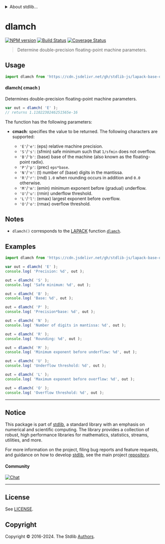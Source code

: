 <!--

@license Apache-2.0

Copyright (c) 2024 The Stdlib Authors.

Licensed under the Apache License, Version 2.0 (the "License");
you may not use this file except in compliance with the License.
You may obtain a copy of the License at

   http://www.apache.org/licenses/LICENSE-2.0

Unless required by applicable law or agreed to in writing, software
distributed under the License is distributed on an "AS IS" BASIS,
WITHOUT WARRANTIES OR CONDITIONS OF ANY KIND, either express or implied.
See the License for the specific language governing permissions and
limitations under the License.

-->


<details>
  <summary>
    About stdlib...
  </summary>
  <p>We believe in a future in which the web is a preferred environment for numerical computation. To help realize this future, we've built stdlib. stdlib is a standard library, with an emphasis on numerical and scientific computation, written in JavaScript (and C) for execution in browsers and in Node.js.</p>
  <p>The library is fully decomposable, being architected in such a way that you can swap out and mix and match APIs and functionality to cater to your exact preferences and use cases.</p>
  <p>When you use stdlib, you can be absolutely certain that you are using the most thorough, rigorous, well-written, studied, documented, tested, measured, and high-quality code out there.</p>
  <p>To join us in bringing numerical computing to the web, get started by checking us out on <a href="https://github.com/stdlib-js/stdlib">GitHub</a>, and please consider <a href="https://opencollective.com/stdlib">financially supporting stdlib</a>. We greatly appreciate your continued support!</p>
</details>

# dlamch

[![NPM version][npm-image]][npm-url] [![Build Status][test-image]][test-url] [![Coverage Status][coverage-image]][coverage-url] <!-- [![dependencies][dependencies-image]][dependencies-url] -->

> Determine double-precision floating-point machine parameters.



<section class="usage">

## Usage

```javascript
import dlamch from 'https://cdn.jsdelivr.net/gh/stdlib-js/lapack-base-dlamch@deno/mod.js';
```

#### dlamch( cmach )

Determines double-precision floating-point machine parameters.

```javascript
var out = dlamch( 'E' );
// returns 1.1102230246251565e-16
```

The function has the following parameters:

-   **cmach**: specifies the value to be returned. The following characters are supported:

    -   `'E'`/`'e'`: (eps) relative machine precision.
    -   `'S'`/`'s'`: (sfmin) safe minimum such that `1/sfmin` does not overflow.
    -   `'B'`/`'b'`: (base) base of the machine (also known as the floating-point radix).
    -   `'P'`/`'p'`: (prec) `eps*base`.
    -   `'N'`/`'n'`: (t) number of (base) digits in the mantissa.
    -   `'R'`/`'r'`: (rnd) `1.0` when rounding occurs in addition and `0.0` otherwise.
    -   `'M'`/`'m'`: (emin) minimum exponent before (gradual) underflow.
    -   `'U'`/`'u'`: (rmin) underflow threshold.
    -   `'L'`/`'l'`: (emax) largest exponent before overflow.
    -   `'O'`/`'o'`: (rmax) overflow threshold.

</section>

<!-- /.usage -->

<section class="notes">

## Notes

-   `dlamch()` corresponds to the [LAPACK][lapack] function [`dlamch`][lapack-dlamch].

</section>

<!-- /.notes -->

<section class="examples">

## Examples

<!-- eslint no-undef: "error" -->

```javascript
import dlamch from 'https://cdn.jsdelivr.net/gh/stdlib-js/lapack-base-dlamch@deno/mod.js';

var out = dlamch( 'E' );
console.log( 'Precision: %d', out );

out = dlamch( 'S' );
console.log( 'Safe minimum: %d', out );

out = dlamch( 'B' );
console.log( 'Base: %d', out );

out = dlamch( 'P' );
console.log( 'Precision*base: %d', out );

out = dlamch( 'N' );
console.log( 'Number of digits in mantissa: %d', out );

out = dlamch( 'R' );
console.log( 'Rounding: %d', out );

out = dlamch( 'M' );
console.log( 'Minimum exponent before underflow: %d', out );

out = dlamch( 'U' );
console.log( 'Underflow threshold: %d', out );

out = dlamch( 'L' );
console.log( 'Maximum exponent before overflow: %d', out );

out = dlamch( 'O' );
console.log( 'Overflow threshold: %d', out );
```

</section>

<!-- /.examples -->

<!-- C interface documentation. -->



<!-- Section for related `stdlib` packages. Do not manually edit this section, as it is automatically populated. -->

<section class="related">

</section>

<!-- /.related -->

<!-- Section for all links. Make sure to keep an empty line after the `section` element and another before the `/section` close. -->


<section class="main-repo" >

* * *

## Notice

This package is part of [stdlib][stdlib], a standard library with an emphasis on numerical and scientific computing. The library provides a collection of robust, high performance libraries for mathematics, statistics, streams, utilities, and more.

For more information on the project, filing bug reports and feature requests, and guidance on how to develop [stdlib][stdlib], see the main project [repository][stdlib].

#### Community

[![Chat][chat-image]][chat-url]

---

## License

See [LICENSE][stdlib-license].


## Copyright

Copyright &copy; 2016-2024. The Stdlib [Authors][stdlib-authors].

</section>

<!-- /.stdlib -->

<!-- Section for all links. Make sure to keep an empty line after the `section` element and another before the `/section` close. -->

<section class="links">

[npm-image]: http://img.shields.io/npm/v/@stdlib/lapack-base-dlamch.svg
[npm-url]: https://npmjs.org/package/@stdlib/lapack-base-dlamch

[test-image]: https://github.com/stdlib-js/lapack-base-dlamch/actions/workflows/test.yml/badge.svg?branch=main
[test-url]: https://github.com/stdlib-js/lapack-base-dlamch/actions/workflows/test.yml?query=branch:main

[coverage-image]: https://img.shields.io/codecov/c/github/stdlib-js/lapack-base-dlamch/main.svg
[coverage-url]: https://codecov.io/github/stdlib-js/lapack-base-dlamch?branch=main

<!--

[dependencies-image]: https://img.shields.io/david/stdlib-js/lapack-base-dlamch.svg
[dependencies-url]: https://david-dm.org/stdlib-js/lapack-base-dlamch/main

-->

[chat-image]: https://img.shields.io/gitter/room/stdlib-js/stdlib.svg
[chat-url]: https://app.gitter.im/#/room/#stdlib-js_stdlib:gitter.im

[stdlib]: https://github.com/stdlib-js/stdlib

[stdlib-authors]: https://github.com/stdlib-js/stdlib/graphs/contributors

[umd]: https://github.com/umdjs/umd
[es-module]: https://developer.mozilla.org/en-US/docs/Web/JavaScript/Guide/Modules

[deno-url]: https://github.com/stdlib-js/lapack-base-dlamch/tree/deno
[deno-readme]: https://github.com/stdlib-js/lapack-base-dlamch/blob/deno/README.md
[umd-url]: https://github.com/stdlib-js/lapack-base-dlamch/tree/umd
[umd-readme]: https://github.com/stdlib-js/lapack-base-dlamch/blob/umd/README.md
[esm-url]: https://github.com/stdlib-js/lapack-base-dlamch/tree/esm
[esm-readme]: https://github.com/stdlib-js/lapack-base-dlamch/blob/esm/README.md
[branches-url]: https://github.com/stdlib-js/lapack-base-dlamch/blob/main/branches.md

[stdlib-license]: https://raw.githubusercontent.com/stdlib-js/lapack-base-dlamch/main/LICENSE

[lapack]: https://www.netlib.org/lapack/explore-html/

[lapack-dlamch]: https://www.netlib.org/lapack/explore-html/d4/d86/group__lamch_gaeab255e77cbd3b0f31aea74ed0ce099e.html#gaeab255e77cbd3b0f31aea74ed0ce099e

</section>

<!-- /.links -->
